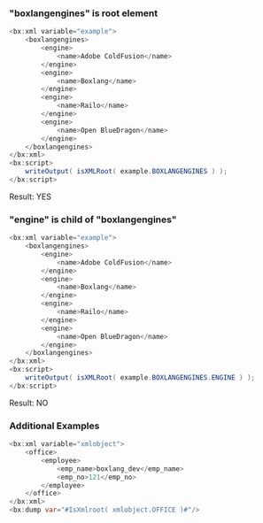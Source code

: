 ### "boxlangengines" is root element




```java
<bx:xml variable="example">
	<boxlangengines>
		<engine>
			<name>Adobe ColdFusion</name>
		</engine>
		<engine>
			<name>Boxlang</name>
		</engine>
		<engine>
			<name>Railo</name>
		</engine>
		<engine>
			<name>Open BlueDragon</name>
		</engine>
	</boxlangengines>
</bx:xml>
<bx:script>
	writeOutput( isXMLRoot( example.BOXLANGENGINES ) );
</bx:script>

```

Result: YES

### "engine" is child of "boxlangengines"




```java
<bx:xml variable="example">
	<boxlangengines>
		<engine>
			<name>Adobe ColdFusion</name>
		</engine>
		<engine>
			<name>Boxlang</name>
		</engine>
		<engine>
			<name>Railo</name>
		</engine>
		<engine>
			<name>Open BlueDragon</name>
		</engine>
	</boxlangengines>
</bx:xml>
<bx:script>
	writeOutput( isXMLRoot( example.BOXLANGENGINES.ENGINE ) );
</bx:script>

```

Result: NO

### Additional Examples


```java
<bx:xml variable="xmlobject">
	<office>
		<employee>
			<emp_name>boxlang_dev</emp_name>
			<emp_no>121</emp_no>
		</employee>
	</office>
</bx:xml>
<bx:dump var="#IsXmlroot( xmlobject.OFFICE )#"/>
```


